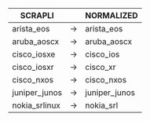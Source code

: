 | SCRAPLI | | NORMALIZED |
| ---------- | -- | ------ |
| arista_eos | → | arista_eos |
| aruba_aoscx | → | aruba_aoscx |
| cisco_iosxe | → | cisco_ios |
| cisco_iosxr | → | cisco_xr |
| cisco_nxos | → | cisco_nxos |
| juniper_junos | → | juniper_junos |
| nokia_srlinux | → | nokia_srl |